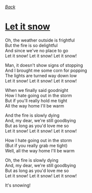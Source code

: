 ###### [Back](../Readme.md)
# [Let it snow](tabs.md)
Oh, the weather outside is frightful  
But the fire is so delightful  
And since we've no place to go  
Let it snow! Let it snow! Let it snow!  

Man, it doesn't show signs of stopping  
And I brought me some corn for popping  
The lights are turned way down low  
Let it snow! Let it snow! Let it snow!  

When we finally said goodnight  
How I hate going out in the storm  
But if you'll really hold me tight  
All the way home I'll be warm  

And the fire is slowly dying  
And, my dear, we're still goodbying  
But as long as you'd love me so  
Let it snow! Let it snow! Let it snow!  

How I hate going out in the storm  
(But if you really grab me tight)  
Well, all the way home I'll be warm  

Oh, the fire is slowly dying  
And, my dear, we're still goodbying  
But as long as you'd love me so  
Let it snow! Let it snow! Let it snow!  

It's snowing!  